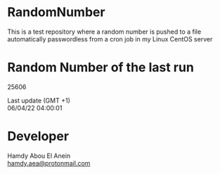 # RandomNumber    
This is a test repository where a random number is pushed to a file automatically passwordless from a cron job in my Linux CentOS server    
# Random Number of the last run   
25606
      
Last update (GMT +1)    
06/04/22 04:00:01
# Developer    
Hamdy Abou El Anein   
hamdy.aea@protonmail.com
